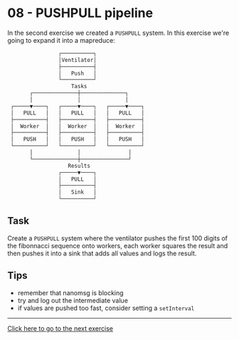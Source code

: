 # 08 - PUSHPULL pipeline

In the second exercise we created a `PUSHPULL` system. In this exercise we're
going to expand it into a mapreduce:
```txt
                ┌──────────┐
                │Ventilator│
                ├──────────┤
                │   Push   │
                └──────────┘
                    Tasks
       ┌──────────────┼──────────────┐
       │              │              │
 ┌─────▼────┐   ┌─────▼────┐   ┌─────▼────┐
 │   PULL   │   │   PULL   │   │   PULL   │
 ├──────────┤   ├──────────┤   ├──────────┤
 │  Worker  │   │  Worker  │   │  Worker  │
 ├──────────┤   ├──────────┤   ├──────────┤
 │   PUSH   │   │   PUSH   │   │   PUSH   │
 └──────────┘   └──────────┘   └──────────┘
       │              │               │
       └──────────────┼───────────────┘
                   Results
                ┌─────▼────┐
                │   PULL   │
                ├──────────┤
                │   Sink   │
                └──────────┘
```

## Task
Create a `PUSHPULL` system where the ventilator pushes the first 100 digits of
the fibonnacci sequence onto workers, each worker squares the result and then
pushes it into a sink that adds all values and logs the result.

## Tips
- remember that nanomsg is blocking
- try and log out the intermediate value
- if values are pushed too fast, consider setting a `setInterval`

---
[Click here to go to the next exercise](08.html)
